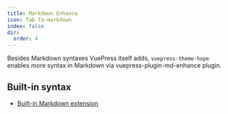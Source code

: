 ```yaml
---
title: Markdown Enhance
icon: fab fa-markdown
index: false
dir:
  order: 4
---
```


Besides Markdown syntaxes VuePress itself adds, `vuepress-theme-hope` enables more syntax in Markdown via <ProjectLink name="md-enhance">vuepress-plugin-md-enhance</ProjectLink> plugin.

<!-- more -->

## Built-in syntax

- [Built-in Markdown extension](../../cookbook/vuepress/markdown.md)

<Catalog />
